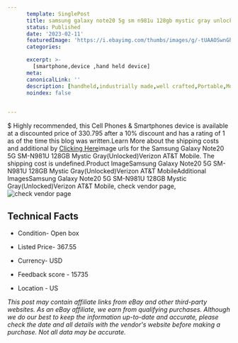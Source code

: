 ```yaml
---
      template: SinglePost
      title: samsung galaxy note20 5g sm n981u 128gb mystic gray unlocked verizon at t mobile
      status: Published
      date: '2023-02-11'
      featuredImage: 'https://i.ebayimg.com/thumbs/images/g/-tUAAOSwnGhjRu5Z/s-l225.jpg'
      categories: 

      excerpt: >-
        [smartphone,device ,hand held device]
      meta:
      canonicalLink: ''
      description: [handheld,industrially made,well crafted,Portable,Mobile,Compact,Convenient,Lightweight,Maneuverable,Man-portable,Miniature,Carriable,Hand-held,Light,Holdable,Transportable,Mobile device,Pocket-sized,On-the-go,Wireless,Cordless,Compact size,Convenient size, smartphone,device ,hand held device]
      noindex: false

        
---
```

$
    Highly recommended, this Cell Phones & Smartphones device is available at a discounted price of 330.795 after a 10% discount and has a rating of 1 as of the time this blog was written.Learn More about the shipping costs and additional by [Clicking Here](https://www.ebay.com/itm/284999381221?hash=item425b4970e5%3Ag%3A-tUAAOSwnGhjRu5Z&mkevt=1&mkcid=1&mkrid=711-53200-19255-0&campid=%253CePNCampaignId%253E&customid=%253CreferenceId%253E&toolid=10049)image urls for the Samsung Galaxy Note20 5G SM-N981U 128GB Mystic Gray(Unlocked)Verizon AT&T Mobile. The shipping cost is undefined.Product ImageSamsung Galaxy Note20 5G SM-N981U 128GB Mystic Gray(Unlocked)Verizon AT&T MobileAdditional ImagesSamsung Galaxy Note20 5G SM-N981U 128GB Mystic Gray(Unlocked)Verizon AT&T Mobile, check vendor page, ![check vendor page](https://origin-galleryplus.ebayimg.com/ws/web/284999381221_2_0_1/225x225.jpg,https://origin-galleryplus.ebayimg.com/ws/web/284999381221_3_0_1/225x225.jpg,https://origin-galleryplus.ebayimg.com/ws/web/284999381221_4_0_1/225x225.jpg,https://origin-galleryplus.ebayimg.com/ws/web/284999381221_5_0_1/225x225.jpg,https://origin-galleryplus.ebayimg.com/ws/web/284999381221_6_0_1/225x225.jpg,https://origin-galleryplus.ebayimg.com/ws/web/284999381221_7_0_1/225x225.jpg)
    
    

 ## Technical Facts 



     
      

 - Condition- Open box 


      

 - Listed Price- 367.55 


      

 - Currency- USD 


      

 - Feedback score - 15735 


      

 - Location - US 


      
      

 *_This post may contain affiliate links from eBay and other third-party websites. As an eBay affiliate, we earn from qualifying purchases. Although we do our best to keep the information up-to-date and accurate, please check the date and all details with the vendor's website before making a purchase. Not all data may be accurate._*



    
    
    
    
    
